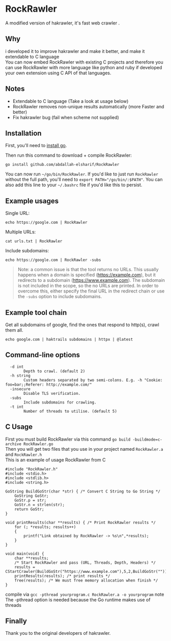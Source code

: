 # RockRawler

A modified version of hakrawler, it's fast web crawler .

## Why
i developed it to improve hakrawler and make it better, and make it extendable to C language\
You can now embed RockRawler with existing C projects and therefore you can use RockRawler with more language like python and ruby if developed your own extension using C API of that languages.

## Notes
- Extendable to C language (Take a look at usage below)
- RockRawler removes non-unique results automatically (more Faster and better)
- Fix hakrawler bug (fail when scheme not supplied)

## Installation

First, you'll need to [install go](https://golang.org/doc/install).

Then run this command to download + compile RockRawler:
```
go install github.com/abdallah-elsharif/RockRawler
```

You can now run `~/go/bin/RockRawler`. If you'd like to just run `RockRawler` without the full path, you'll need to `export PATH="/go/bin/:$PATH"`. You can also add this line to your `~/.bashrc` file if you'd like this to persist.

## Example usages

Single URL:

```
echo https://google.com | RockRawler
```

Multiple URLs:

```
cat urls.txt | RockRawler
```

Include subdomains:

```
echo https://google.com | RockRawler -subs
```

> Note: a common issue is that the tool returns no URLs. This usually happens when a domain is specified (https://example.com), but it redirects to a subdomain (https://www.example.com). The subdomain is not included in the scope, so the no URLs are printed. In order to overcome this, either specify the final URL in the redirect chain or use the `-subs` option to include subdomains.

## Example tool chain

Get all subdomains of google, find the ones that respond to http(s), crawl them all.

```
echo google.com | haktrails subdomains | httpx | @latest
```

## Command-line options
```
  -d int
    	Depth to crawl. (default 2)
  -h string
    	Custom headers separated by two semi-colons. E.g. -h "Cookie: foo=bar;;Referer: http://example.com/"
  -insecure
    	Disable TLS verification.
  -subs
    	Include subdomains for crawling.
  -t int
    	Number of threads to utilise. (default 5)
```

## C Usage
First you must build RockRawler via this command `go build -buildmode=c-archive RockRawler.go`\
Then you will get two files that you use in your project named `RockRawler.a` and `RockRawler.h`\
This is an example of usage RockRawler from C

```
#include "RockRawler.h"
#include <stdio.h>
#include <stdlib.h>
#include <string.h>

GoString BuildGoStr(char *str) { /* Convert C String to Go String */
    GoString GoStr;
    GoStr.p = str;
    GoStr.n = strlen(str);
    return GoStr;
}

void printResults(char **results) { /* Print RockRawler results */
    for (; *results; results++)
    {
        printf("Link obtained by RockRawler -> %s\n",*results);
    }
}

void main(void) {
    char **results; 
    /* Start RockRawler and pass (URL, Threads, Depth, Headers) */
    results = CStartCrawler(BuildGoStr("https://www.example.com"),5,2,BuildGoStr("")); 
    printResults(results); /* print results */
    free(results); /* We must free memory allocation when finish */
}
```

compile via `gcc -pthread yourprogram.c RockRawler.a -o yourprogram` note The -pthread option is needed because the Go runtime makes use of threads

## Finally
Thank you to the original developers of hakrawler.
